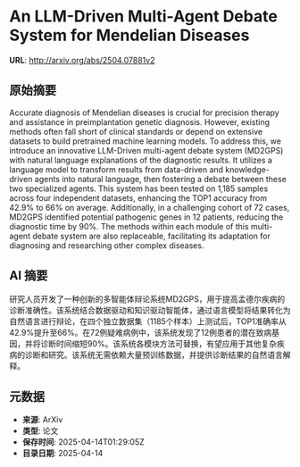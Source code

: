 # An LLM-Driven Multi-Agent Debate System for Mendelian Diseases

**URL**: http://arxiv.org/abs/2504.07881v2

## 原始摘要

Accurate diagnosis of Mendelian diseases is crucial for precision therapy and
assistance in preimplantation genetic diagnosis. However, existing methods
often fall short of clinical standards or depend on extensive datasets to build
pretrained machine learning models. To address this, we introduce an innovative
LLM-Driven multi-agent debate system (MD2GPS) with natural language
explanations of the diagnostic results. It utilizes a language model to
transform results from data-driven and knowledge-driven agents into natural
language, then fostering a debate between these two specialized agents. This
system has been tested on 1,185 samples across four independent datasets,
enhancing the TOP1 accuracy from 42.9% to 66% on average. Additionally, in a
challenging cohort of 72 cases, MD2GPS identified potential pathogenic genes in
12 patients, reducing the diagnostic time by 90%. The methods within each
module of this multi-agent debate system are also replaceable, facilitating its
adaptation for diagnosing and researching other complex diseases.


## AI 摘要

研究人员开发了一种创新的多智能体辩论系统MD2GPS，用于提高孟德尔疾病的诊断准确性。该系统结合数据驱动和知识驱动智能体，通过语言模型将结果转化为自然语言进行辩论，在四个独立数据集（1185个样本）上测试后，TOP1准确率从42.9%提升至66%。在72例疑难病例中，该系统发现了12例患者的潜在致病基因，并将诊断时间缩短90%。该系统各模块方法可替换，有望应用于其他复杂疾病的诊断和研究。该系统无需依赖大量预训练数据，并提供诊断结果的自然语言解释。

## 元数据

- **来源**: ArXiv
- **类型**: 论文
- **保存时间**: 2025-04-14T01:29:05Z
- **目录日期**: 2025-04-14
